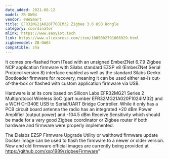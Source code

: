 ```yaml
---
date_added: 2021-08-12
model: ZB-GW04
vendor: eWeSmart
title: EFR32MG21A020F768IM32 Zigbee 3.0 USB Dongle
category: coordinator
mlink: https://www.easyiot.tech
link: https://www.aliexpress.com/item/1005002791666029.html
zigbeemodel: ZB-GW04
compatible: zha
---
```

It comes pre-flashed from ITead with an unsigned EmberZNet 6.7.9 Zigbee NCP application firmware with Silabs standard EZSP v8 (EmberZNet Serial Protocol version 8) interface enabled as well as the standard Silabs Gecko Bootloader firmware for recovery, meaning it can be used either as-is out-of-the-box or flashed with custom application firmware via USB.

Hardware is at its core based on Silicon Labs EFR32MG21 Series 2 Multiprotocol Wireless SoC (part number EFR32MG21A020F1024IM32) and a WCH CH340E USB to Serial/UART Bridge Controller. While it only has a PCB circuit board antenna the radio has an integrated +20 dBm Power Amplifier (output power) and -104.5 dBm Receive Sensitivity which should be made for a very good Zigbee coordinator or Zigbee router if both hardware and firmware were properly implemented.

The Elelabs EZSP Firmware Upgrade Utility or walthowd firmware update Docker image can be used to flash the firmware to a newer or older version. New and old firmware official images are currently being provided at https://github.com/xsp1989/zigbeeFirmware"



